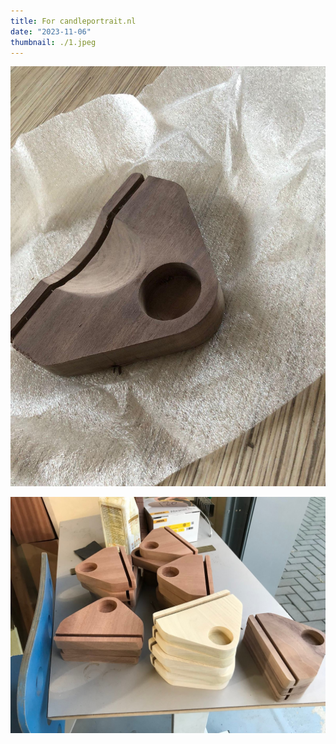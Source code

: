 ```yaml
---
title: For candleportrait.nl
date: "2023-11-06"
thumbnail: ./1.jpeg
---
```


![](2.jpeg)

![](3.jpeg)
